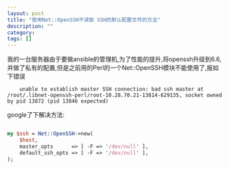 ```yaml
---
layout: post
title: "使用Net::OpenSSH不读取 SSH的默认配置文件的方法"
description: ""
category: 
tags: []
---
```




我的一台服务器由于要做ansible的管理机,为了性能的提升,将openssh升级到6.6,并做了私有的配置,但是之前用的Perl的一个Net::OpenSSH模块不能使用了,报如下错误

        unable to establish master SSH connection: bad ssh master at /root/.libnet-openssh-perl/root-10.28.70.21-13814-629135, socket owned by pid 13872 (pid 13846 expected)

google了下解决方法:


```perl

my $ssh = Net::OpenSSH->new(
    $host,
    master_opts      => [ -F => '/dev/null' ],
    default_ssh_opts => [ -F => '/dev/null' ],
);

```

